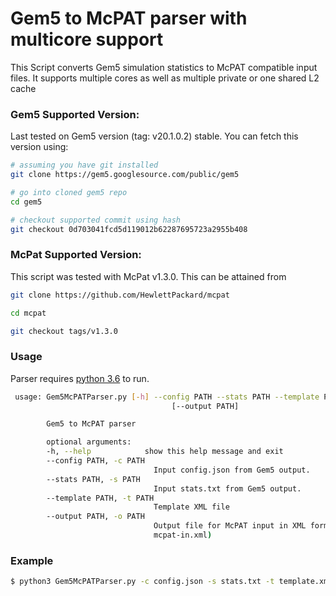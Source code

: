 # Gem5 to McPAT parser with multicore support

This Script converts Gem5 simulation statistics to McPAT compatible input files. It supports multiple cores as well as multiple private or one shared L2 cache

### Gem5 Supported Version:

Last tested on Gem5 version (tag: v20.1.0.2) stable. You can fetch this version using:

```sh
# assuming you have git installed
git clone https://gem5.googlesource.com/public/gem5

# go into cloned gem5 repo
cd gem5

# checkout supported commit using hash
git checkout 0d703041fcd5d119012b62287695723a2955b408
```

### McPat Supported Version:

This script was tested with McPat v1.3.0. This can be attained from 

```sh
git clone https://github.com/HewlettPackard/mcpat

cd mcpat

git checkout tags/v1.3.0
```


### Usage

Parser requires [python 3.6](https://www.python.org/download/releases/3.6/) to run.

```sh
 usage: Gem5McPATParser.py [-h] --config PATH --stats PATH --template PATH
                                    [--output PATH]

        Gem5 to McPAT parser

        optional arguments:
        -h, --help            show this help message and exit
        --config PATH, -c PATH
                                Input config.json from Gem5 output.
        --stats PATH, -s PATH
                                Input stats.txt from Gem5 output.
        --template PATH, -t PATH
                                Template XML file
        --output PATH, -o PATH
                                Output file for McPAT input in XML format (default:
                                mcpat-in.xml)
```

### Example

```sh
$ python3 Gem5McPATParser.py -c config.json -s stats.txt -t template.xml
```





